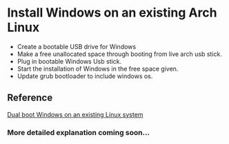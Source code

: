 # Install Windows on an existing Arch Linux

* Create a bootable USB drive for Windows
* Make a free unallocated space through booting from live arch usb stick. 
* Plug in bootable Windows Usb stick.
* Start the installation of Windows in the free space given.
* Update grub bootloader to include windows os. 

## Reference

[Dual boot Windows on an existing Linux system](https://itsfoss.com/install-windows-after-ubuntu-dual-boot/)

### More detailed explanation coming soon...
